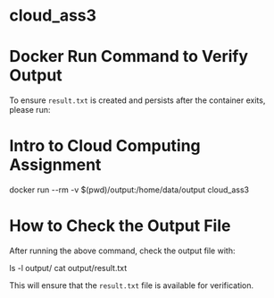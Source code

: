 # cloud_ass3
# Docker Run Command to Verify Output
To ensure `result.txt` is created and persists after the container exits, please run:
# Intro to Cloud Computing Assignment 
docker run --rm -v $(pwd)/output:/home/data/output cloud_ass3

# How to Check the Output File
After running the above command, check the output file with:

ls -l output/
cat output/result.txt

This will ensure that the `result.txt` file is available for verification.
